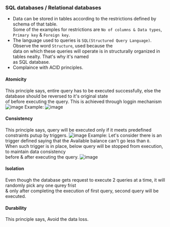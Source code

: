 ### SQL databases / Relational databases
- Data can be stored in tables according to the restrictions defined by schema of that table.</br>
  Some of the examples for restrictions are `No of columns & Data types`, `Primary key` & `Foreign key`.
- The language used to queries is `SQL(Structured Query Language)`. Observe the word `Structure`, used because the</br>
  data on which these queries will operate is in structurally organized in tables nealty. That's why it's named</br>
  as SQL database.
- Complaince with ACID principles.
#### Atomicity
This principle says, entire query has to be executed successfully, else the database should be reversed to it's original state</br>
of before executing the query. This is achieved through loggin mechanism
![image](https://github.com/user-attachments/assets/5043f92e-5ba7-44da-983a-06b9b32d5adc)
Example:
![image](https://github.com/user-attachments/assets/2e2819e4-c0a3-47bf-ab81-3103ded2c2cd)
#### Consistency</br>
This principle says, query will be executed only if it meets predefined constraints putup by triggers.
![image](https://github.com/user-attachments/assets/3751de21-92ae-41e0-a817-76f63b3347f2)
Example:
Let's consider there is an trigger defined saying that the Available balance can't go less than `0`.</br>
When such trigger is in place, below query will be stopped from execution, to maintain data consistency</br>
before & after executing the query.
![image](https://github.com/user-attachments/assets/42681971-f853-4704-8bf2-d3f3ba85789d)

#### Isolation</br>
Even though the database gets request to execute 2 queries at a time, it will randomly pick any one qurey frist</br>
& only after completing the execution of first query, second query will be executed.

#### Durability</br>
This principle says, Avoid the data loss.

